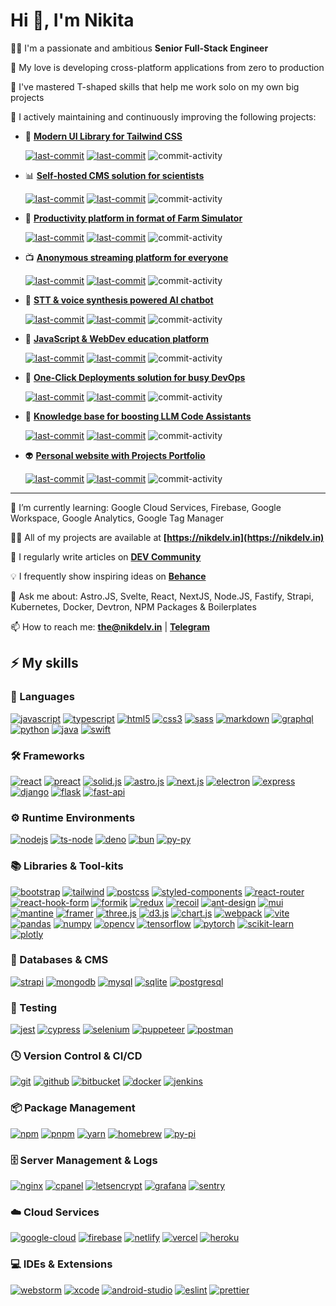 # Hi 👋, I'm Nikita

🧑‍💻 I'm a passionate and ambitious **Senior Full-Stack Engineer**

🩶 My love is developing cross-platform applications from zero to production

🧘 I've mastered T-shaped skills that help me work solo on my own big projects

🔭 I actively maintaining and continuously improving the following projects:

- 🚀 **[Modern UI Library for Tailwind CSS](https://github.com/nikdelvin/taily-ui)**
  
    [![last-commit](https://img.shields.io/github/last-commit/nikdelvin/taily-ui-website?style=flat-square&label=Landing%20update)](https://github.com/nikdelvin/taily-ui-website/commit/HEAD)
    [![last-commit](https://img.shields.io/github/last-commit/nikdelvin/taily-ui?style=flat-square&label=Project%20update)](https://github.com/nikdelvin/taily-ui/commit/HEAD)
    ![commit-activity](https://img.shields.io/github/commit-activity/t/nikdelvin/taily-ui?style=flat-square&label=Total%20commits)

- 📊 **[Self-hosted CMS solution for scientists](https://github.com/nikdelvin/scientry)**

    [![last-commit](https://img.shields.io/github/last-commit/nikdelvin/scientry-website?style=flat-square&label=Landing%20update)](https://github.com/nikdelvin/scientry-website/commit/HEAD)
    [![last-commit](https://img.shields.io/github/last-commit/nikdelvin/scientry?style=flat-square&label=Project%20update)](https://github.com/nikdelvin/scientry/commit/HEAD)
    ![commit-activity](https://img.shields.io/github/commit-activity/t/nikdelvin/scientry?style=flat-square&label=Total%20commits)

- 🌳 **[Productivity platform in format of Farm Simulator](https://github.com/nikdelvin/feelicy)**

    [![last-commit](https://img.shields.io/github/last-commit/nikdelvin/feelicy-website?style=flat-square&label=Landing%20update)](https://github.com/nikdelvin/feelicy-website/commit/HEAD)
    [![last-commit](https://img.shields.io/github/last-commit/nikdelvin/feelicy?style=flat-square&label=Project%20update)](https://github.com/nikdelvin/feelicy/commit/HEAD)
    ![commit-activity](https://img.shields.io/github/commit-activity/t/nikdelvin/feelicy?style=flat-square&label=Total%20commits)

- 📺 **[Anonymous streaming platform for everyone](https://github.com/nikdelvin/brodly)**

    [![last-commit](https://img.shields.io/github/last-commit/nikdelvin/brodly-website?style=flat-square&label=Landing%20update)](https://github.com/nikdelvin/brodly-website/commit/HEAD)
    [![last-commit](https://img.shields.io/github/last-commit/nikdelvin/brodly?style=flat-square&label=Project%20update)](https://github.com/nikdelvin/brodly/commit/HEAD)
    ![commit-activity](https://img.shields.io/github/commit-activity/t/nikdelvin/brodly?style=flat-square&label=Total%20commits)

- 🤖 **[STT & voice synthesis powered AI chatbot](https://github.com/nikdelvin/neuroly)**

    [![last-commit](https://img.shields.io/github/last-commit/nikdelvin/neuroly-website?style=flat-square&label=Landing%20update)](https://github.com/nikdelvin/neuroly-website/commit/HEAD)
    [![last-commit](https://img.shields.io/github/last-commit/nikdelvin/neuroly?style=flat-square&label=Project%20update)](https://github.com/nikdelvin/neuroly/commit/HEAD)
    ![commit-activity](https://img.shields.io/github/commit-activity/t/nikdelvin/neuroly?style=flat-square&label=Total%20commits)

- 🧩 **[JavaScript & WebDev education platform](https://github.com/nikdelvin/scripty)**

    [![last-commit](https://img.shields.io/github/last-commit/nikdelvin/scripty-website?style=flat-square&label=Landing%20update)](https://github.com/nikdelvin/scripty-website/commit/HEAD)
    [![last-commit](https://img.shields.io/github/last-commit/nikdelvin/scripty?style=flat-square&label=Project%20update)](https://github.com/nikdelvin/scripty/commit/HEAD)
    ![commit-activity](https://img.shields.io/github/commit-activity/t/nikdelvin/scripty?style=flat-square&label=Total%20commits)

- 💾 **[One-Click Deployments solution for busy DevOps](https://github.com/nikdelvin/deploit)**

    [![last-commit](https://img.shields.io/github/last-commit/nikdelvin/deploit-website?style=flat-square&label=Landing%20update)](https://github.com/nikdelvin/deploit-website/commit/HEAD)
    [![last-commit](https://img.shields.io/github/last-commit/nikdelvin/deploit?style=flat-square&label=Project%20update)](https://github.com/nikdelvin/deploit/commit/HEAD)
    ![commit-activity](https://img.shields.io/github/commit-activity/t/nikdelvin/deploit?style=flat-square&label=Total%20commits)

- 🔮 **[Knowledge base for boosting LLM Code Assistants](https://github.com/nikdelvin/vibecoded)**

    [![last-commit](https://img.shields.io/github/last-commit/nikdelvin/vibecoded-website?style=flat-square&label=Landing%20update)](https://github.com/nikdelvin/vibecoded-website/commit/HEAD)
    [![last-commit](https://img.shields.io/github/last-commit/nikdelvin/vibecoded?style=flat-square&label=Project%20update)](https://github.com/nikdelvin/vibecoded/commit/HEAD)
    ![commit-activity](https://img.shields.io/github/commit-activity/t/nikdelvin/vibecoded?style=flat-square&label=Total%20commits)

- 👽 **[Personal website with Projects Portfolio](https://github.com/nikdelvin/nikdelvin)**

    [![last-commit](https://img.shields.io/github/last-commit/nikdelvin/hub-website?style=flat-square&label=Landing%20update)](https://github.com/nikdelvin/hub-website/commit/HEAD)
    [![last-commit](https://img.shields.io/github/last-commit/nikdelvin/nikdelvin?style=flat-square&label=Project%20update)](https://github.com/nikdelvin/nikdelvin/commit/HEAD)
    ![commit-activity](https://img.shields.io/github/commit-activity/t/nikdelvin/nikdelvin?style=flat-square&label=Total%20commits)

---

🌱 I’m currently learning: Google Cloud Services, Firebase, Google Workspace, Google Analytics, Google Tag Manager

👨‍💻 All of my projects are available at **[https://nikdelv.in](https://nikdelv.in)**

📝 I regularly write articles on **[DEV Community](https://dev.to/nikdelvin)**

💡 I frequently show inspiring ideas on **[Behance](https://www.behance.net/nikdelvin)**

💬 Ask me about: Astro.JS, Svelte, React, NextJS, Node.JS, Fastify, Strapi, Kubernetes, Docker, Devtron, NPM Packages & Boilerplates

📫 How to reach me: **[the@nikdelv.in](mailto:the@nikdelv.in)** | **[Telegram](https://t.me/nikdelvin)**

## ⚡ My skills

### 📄 Languages

[![javascript](https://img.shields.io/badge/javascript-black?style=for-the-badge&logo=javascript&color=%23202529)](https://www.javascript.com)
[![typescript](https://img.shields.io/badge/typescript-black?style=for-the-badge&logo=typescript&color=%23202529)](https://www.typescriptlang.org)
[![html5](https://img.shields.io/badge/html5-black?style=for-the-badge&logo=html5&color=%23202529)](https://html.com)
[![css3](https://img.shields.io/badge/css3-black?style=for-the-badge&logo=css3&color=%23202529&logoColor=%232965f1)](https://css3.com)
[![sass](https://img.shields.io/badge/sass-black?style=for-the-badge&logo=sass&color=%23202529)](https://sass-lang.com)
[![markdown](https://img.shields.io/badge/markdown-black?style=for-the-badge&logo=markdown&color=%23202529)](https://www.markdownguide.org)
[![graphql](https://img.shields.io/badge/graphql-black?style=for-the-badge&logo=graphql&color=%23202529&logoColor=%23e10098)](https://graphql.org)
[![python](https://img.shields.io/badge/python-black?style=for-the-badge&logo=python&color=%23202529&logoColor=%23FFDE57)](https://www.python.org)
[![java](https://img.shields.io/badge/java-black?style=for-the-badge&logo=android&color=%23202529)](https://www.java.com)
[![swift](https://img.shields.io/badge/swift-black?style=for-the-badge&logo=swift&color=%23202529)](https://www.swift.org)

### 🛠️ Frameworks

[![react](https://img.shields.io/badge/react-black?style=for-the-badge&logo=react&color=%23202529)](https://react.dev)
[![preact](https://img.shields.io/badge/preact-black?style=for-the-badge&logo=preact&color=%23202529&logoColor=%238f61e1)](https://preactjs.com)
[![solid.js](https://img.shields.io/badge/solid-black?style=for-the-badge&logo=solid&color=%23202529&logoColor=%235D87C2)](https://www.solidjs.com)
[![astro.js](https://img.shields.io/badge/astro-black?style=for-the-badge&logo=astro&color=%23202529)](https://astro.build)
[![next.js](https://img.shields.io/badge/next.js-black?style=for-the-badge&logo=nextdotjs&color=%23202529)](https://nextjs.org)
[![electron](https://img.shields.io/badge/electron-black?style=for-the-badge&logo=electron&color=%23202529&logoColor=%239feaf9)](https://www.electronjs.org)
[![express](https://img.shields.io/badge/express-black?style=for-the-badge&logo=express&color=%23202529)](https://expressjs.com)
[![django](https://img.shields.io/badge/django-black?style=for-the-badge&logo=django&color=%23202529&logoColor=%2344B78B)](https://www.djangoproject.com)
[![flask](https://img.shields.io/badge/flask-black?style=for-the-badge&logo=flask&color=%23202529)](https://flask.palletsprojects.com)
[![fast-api](https://img.shields.io/badge/fastapi-black?style=for-the-badge&logo=fastapi&color=%23202529)](https://fastapi.tiangolo.com)

### ⚙️ Runtime Environments

[![nodejs](https://img.shields.io/badge/node.js-black?style=for-the-badge&logo=nodedotjs&color=%23202529)](https://nodejs.org)
[![ts-node](https://img.shields.io/badge/ts--node-black?style=for-the-badge&logo=tsnode&color=%23202529)](https://typestrong.org/ts-node)
[![deno](https://img.shields.io/badge/deno-black?style=for-the-badge&logo=deno&color=%23202529)](https://deno.com)
[![bun](https://img.shields.io/badge/bun-black?style=for-the-badge&logo=bun&color=%23202529&logoColor=%23f4e4c4)](https://bun.sh)
[![py-py](https://img.shields.io/badge/pypy-black?style=for-the-badge&logo=pypy&color=%23202529&logoColor=%23d0dad5)](https://www.pypy.org)

### 📚 Libraries & Tool-kits

[![bootstrap](https://img.shields.io/badge/bootstrap-black?style=for-the-badge&logo=bootstrap&color=%23202529)](https://getbootstrap.com)
[![tailwind](https://img.shields.io/badge/tailwind-black?style=for-the-badge&logo=tailwindcss&color=%23202529)](https://tailwindcss.com)
[![postcss](https://img.shields.io/badge/postcss-black?style=for-the-badge&logo=postcss&color=%23202529&logoColor=%23DD3A0A)](https://postcss.org)
[![styled-components](https://img.shields.io/badge/styled_components-black?style=for-the-badge&logo=styledcomponents&color=%23202529)](https://styled-components.com)
[![react-router](https://img.shields.io/badge/react_router-black?style=for-the-badge&logo=reactrouter&color=%23202529)](https://reactrouter.com)
[![react-hook-form](https://img.shields.io/badge/react_hook_form-black?style=for-the-badge&logo=reacthookform&color=%23202529)](https://www.react-hook-form.com)
[![formik](https://img.shields.io/badge/formik-black?style=for-the-badge&logo=formik&color=%23202529&logoColor=%232563eb)](https://formik.org)
[![redux](https://img.shields.io/badge/redux-black?style=for-the-badge&logo=redux&color=%23202529&logoColor=%23916ec9)](https://redux.js.org)
[![recoil](https://img.shields.io/badge/recoil-black?style=for-the-badge&logo=recoil&color=%23202529)](https://recoiljs.org)
[![ant-design](https://img.shields.io/badge/ant_design-black?style=for-the-badge&logo=antdesign&color=%23202529&logoColor=%234096ff)](https://ant.design)
[![mui](https://img.shields.io/badge/mui-black?style=for-the-badge&logo=mui&color=%23202529&logoColor=%234096ff)](https://mui.com)
[![mantine](https://img.shields.io/badge/mantine-black?style=for-the-badge&logo=mantine&color=%23202529)](https://mantine.dev)
[![framer](https://img.shields.io/badge/framer_motion-black?style=for-the-badge&logo=framer&color=%23202529)](https://www.framer.com/motion)
[![three.js](https://img.shields.io/badge/three.js-black?style=for-the-badge&logo=threedotjs&color=%23202529)](https://threejs.org)
[![d3.js](https://img.shields.io/badge/d3.js-black?style=for-the-badge&logo=d3dotjs&color=%23202529)](https://d3js.org)
[![chart.js](https://img.shields.io/badge/chart.js-black?style=for-the-badge&logo=chartdotjs&color=%23202529)](https://www.chartjs.org)
[![webpack](https://img.shields.io/badge/webpack-black?style=for-the-badge&logo=webpack&color=%23202529)](https://webpack.js.org)
[![vite](https://img.shields.io/badge/vite-black?style=for-the-badge&logo=vite&color=%23202529)](https://vitejs.dev)
[![pandas](https://img.shields.io/badge/pandas-black?style=for-the-badge&logo=pandas&color=%23202529)](https://pandas.pydata.org)
[![numpy](https://img.shields.io/badge/numpy-black?style=for-the-badge&logo=numpy&color=%23202529&logoColor=%2300A3E0)](https://numpy.org)
[![opencv](https://img.shields.io/badge/opencv-black?style=for-the-badge&logo=opencv&color=%23202529)](https://opencv.org)
[![tensorflow](https://img.shields.io/badge/tensorflow-black?style=for-the-badge&logo=tensorflow&color=%23202529)](https://www.tensorflow.org)
[![pytorch](https://img.shields.io/badge/pytorch-black?style=for-the-badge&logo=pytorch&color=%23202529)](https://pytorch.org)
[![scikit-learn](https://img.shields.io/badge/scikit--learn-black?style=for-the-badge&logo=scikitlearn&color=%23202529)](https://scikit-learn.org)
[![plotly](https://img.shields.io/badge/plotly-black?style=for-the-badge&logo=plotly&color=%23202529)](https://plotly.com)

### 💾 Databases & CMS

[![strapi](https://img.shields.io/badge/strapi-black?style=for-the-badge&logo=strapi&color=%23202529&logoColor=%234945ff)](https://strapi.io)
[![mongodb](https://img.shields.io/badge/mongodb-black?style=for-the-badge&logo=mongodb&color=%23202529)](https://www.mongodb.com)
[![mysql](https://img.shields.io/badge/mysql-black?style=for-the-badge&logo=mysql&color=%23202529&logoColor=%23FFFFFF)](https://www.mysql.com)
[![sqlite](https://img.shields.io/badge/sqlite-black?style=for-the-badge&logo=sqlite&color=%23202529&logoColor=%233E6E93)](https://www.sqlite.org)
[![postgresql](https://img.shields.io/badge/postgresql-black?style=for-the-badge&logo=postgresql&color=%23202529)](https://www.postgresql.org)

### 🧪 Testing

[![jest](https://img.shields.io/badge/jest-black?style=for-the-badge&logo=jest&color=%23202529&logoColor=%23c21325)](https://jestjs.io)
[![cypress](https://img.shields.io/badge/cypress-black?style=for-the-badge&logo=cypress&color=%23202529)](https://www.cypress.io)
[![selenium](https://img.shields.io/badge/selenium-black?style=for-the-badge&logo=selenium&color=%23202529)](https://www.selenium.dev)
[![puppeteer](https://img.shields.io/badge/puppeteer-black?style=for-the-badge&logo=puppeteer&color=%23202529&logoColor=%23FFFFFF)](https://pptr.dev)
[![postman](https://img.shields.io/badge/postman-black?style=for-the-badge&logo=postman&color=%23202529)](https://www.postman.com)

### 🕓 Version Control & CI/CD

[![git](https://img.shields.io/badge/git-black?style=for-the-badge&logo=git&color=%23202529)](https://git-scm.com)
[![github](https://img.shields.io/badge/github-black?style=for-the-badge&logo=github&color=%23202529)](https://github.com)
[![bitbucket](https://img.shields.io/badge/bitbucket-black?style=for-the-badge&logo=bitbucket&color=%23202529&logoColor=%230052cc)](https://bitbucket.org)
[![docker](https://img.shields.io/badge/docker-black?style=for-the-badge&logo=docker&color=%23202529)](https://www.docker.com)
[![jenkins](https://img.shields.io/badge/jenkins-black?style=for-the-badge&logo=jenkins&color=%23202529)](https://www.jenkins.io)

### 📦 Package Management

[![npm](https://img.shields.io/badge/npm-black?style=for-the-badge&logo=npm&color=%23202529)](https://www.npmjs.com)
[![pnpm](https://img.shields.io/badge/pnpm-black?style=for-the-badge&logo=pnpm&color=%23202529)](https://pnpm.io)
[![yarn](https://img.shields.io/badge/yarn-black?style=for-the-badge&logo=yarn&color=%23202529)](https://yarnpkg.com)
[![homebrew](https://img.shields.io/badge/homebrew-black?style=for-the-badge&logo=homebrew&color=%23202529)](https://brew.sh)
[![py-pi](https://img.shields.io/badge/pypi-black?style=for-the-badge&logo=pypi&color=%23202529)](https://pypi.org)

### 🗄️ Server Management & Logs

[![nginx](https://img.shields.io/badge/nginx-black?style=for-the-badge&logo=nginx&color=%23202529&logoColor=%2300B140)](https://nginx.org)
[![cpanel](https://img.shields.io/badge/cpanel-black?style=for-the-badge&logo=cpanel&color=%23202529)](https://cpanel.net)
[![letsencrypt](https://img.shields.io/badge/lets_encrypt-black?style=for-the-badge&logo=letsencrypt&color=%23202529)](https://letsencrypt.org)
[![grafana](https://img.shields.io/badge/grafana-black?style=for-the-badge&logo=grafana&color=%23202529)](https://grafana.com)
[![sentry](https://img.shields.io/badge/sentry-black?style=for-the-badge&logo=sentry&color=%23202529&logoColor=%23c83852)](https://sentry.io)

### ☁️ Cloud Services

[![google-cloud](https://img.shields.io/badge/google_cloud-black?style=for-the-badge&logo=googlecloud&color=%23202529)](https://cloud.google.com)
[![firebase](https://img.shields.io/badge/firebase-black?style=for-the-badge&logo=firebase&color=%23202529&logoColor=%23ff9100)](https://firebase.google.com)
[![netlify](https://img.shields.io/badge/netlify-black?style=for-the-badge&logo=netlify&color=%23202529)](https://www.netlify.com)
[![vercel](https://img.shields.io/badge/vercel-black?style=for-the-badge&logo=vercel&color=%23202529)](https://vercel.com)
[![heroku](https://img.shields.io/badge/heroku-black?style=for-the-badge&logo=heroku&color=%23202529&logoColor=%23be94f2)](https://www.heroku.com)

### 💻 IDEs & Extensions

[![webstorm](https://img.shields.io/badge/webstorm-black?style=for-the-badge&logo=webstorm&color=%23202529)](https://www.jetbrains.com/webstorm)
[![xcode](https://img.shields.io/badge/xcode-black?style=for-the-badge&logo=xcode&color=%23202529)](https://developer.apple.com/xcode)
[![android-studio](https://img.shields.io/badge/android_studio-black?style=for-the-badge&logo=androidstudio&color=%23202529)](https://developer.android.com/studio)
[![eslint](https://img.shields.io/badge/eslint-black?style=for-the-badge&logo=eslint&color=%23202529&logoColor=%23b7b7ff)](https://eslint.org)
[![prettier](https://img.shields.io/badge/prettier-black?style=for-the-badge&logo=prettier&color=%23202529)](https://prettier.io)
